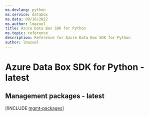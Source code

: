 ```yaml
---
ms.devlang: python
ms.service: databox
ms.data: 09/16/2022
ms.author: lmazuel
title: Azure Data Box SDK for Python
ms.topic: reference
description: Reference for Azure Data Box SDK for Python
author: lmazuel
---
```

# Azure Data Box SDK for Python - latest

## Management packages - latest
[!INCLUDE [mgmt-packages](data-box-mgmt-index.md)]
